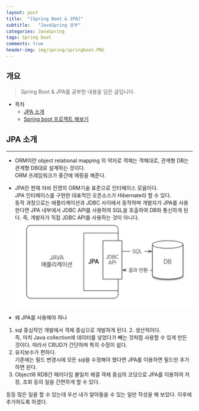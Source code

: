 ```yaml
---
layout: post
title:  "[Spring Boot & JPA]"
subtitle:   "JavaSpring 공부"
categories: JavaSpring
tags: Spring boot
comments: true
header-img: img/spring/springboot.PNG
---
```


## 개요
> Spring Boot & JPA를 공부한 내용을 담은 글입니다.

- 목차
	- [JPA 소개](#) 
	- [Spring boot 프로젝트 해보기](#) 


## JPA 소개
---
- ORM이란
object relational mapping 의 약자로 객체는 객체대로, 관계형 DB는 관계형 DB대로 설계하는 것이다.  
ORM 프레임워크가 중간에 매핑을 해준다.  


- JPA란
현재 자바 진영의 ORM기술 표준으로 인터페이스 모음이다.  
JPA 인터페이스를 구현한 대표적인 오픈소스가 Hibernate라 할 수 있다.  
동작 과정으로는 애플리케이션과 JDBC 사이에서 동작하며 개발자가 JPA를 사용한다면 JPA 내부에서 JDBC API를 사용하여 SQL을 호출하여 DB와 통신하게 된다. 
즉, 개발자가 직접 JDBC API를 사용하는 것이 아니다.
![jpa](/assets/img/spring/jpa.PNG)  


- 왜 JPA를 사용해야 하나 
1. sql 중심적인 개발에서 객체 중심으로 개발하게 된다. 2. 생산적이다.  
즉, 마치 Java collection에 데이터를 넣었다가 빼는 것처럼 사용할 수 있게 만든 것이다. 따라서 CRUD가 간단하며 특히 수정이 쉽다. 
3. 유지보수가 편하다.  
기존에는 필드 변경시에 모든 sql을 수정해야 했다면 JPA를 이용하면 필드만 추가하면 된다. 
4. Object와 RDB간 패러다임 불일치 해결
객체 중심의 코딩으로 JPA를 이용하여 저장, 조회 등의 일을 간편하게 할 수 있다. 

등등 많은 일을 할 수 있는데 우선 내가 알아들을 수 있는 일만 작성을 해 보았다. 이후에 추가하도록 하겠다. 
